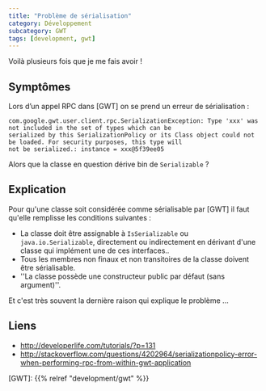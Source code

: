 ```yaml
---
title: "Problème de sérialisation"
category: Développement
subcategory: GWT
tags: [development, gwt]
---
```

Voilà plusieurs fois que je me fais avoir !

## Symptômes
Lors d’un appel RPC dans [GWT] on se prend un erreur de sérialisation :

```
com.google.gwt.user.client.rpc.SerializationException: Type 'xxx' was not included in the set of types which can be 
serialized by this SerializationPolicy or its Class object could not be loaded. For security purposes, this type will 
not be serialized.: instance = xxx@5f39ee05
```

Alors que la classe en question dérive bin de `Serializable` ?

## Explication
Pour qu'une classe soit considérée comme sérialisable par [GWT] il faut qu'elle remplisse les conditions suivantes :

* La classe doit être assignable à `IsSerializable` ou `java.io.Serializable`, directement ou indirectement en dérivant 
d'une classe qui implément une de ces interfaces..
* Tous les membres non finaux et non transitoires de la classe doivent être sérialisable.
* ''La classe possède une constructeur public par défaut (sans argument)''.

Et c'est très souvent la dernière raison qui explique le problème ...

## Liens
* <http://developerlife.com/tutorials/?p=131>
* <http://stackoverflow.com/questions/4202964/serializationpolicy-error-when-performing-rpc-from-within-gwt-application>

[GWT]: {{% relref "development/gwt" %}}